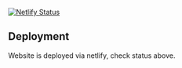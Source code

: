 [![Netlify Status](https://api.netlify.com/api/v1/badges/499602f0-9363-4610-984e-d085958e116c/deploy-status)](https://app.netlify.com/sites/taniamarries-me/deploys)

## Deployment

Website is deployed via netlify, check status above.
